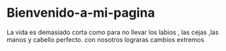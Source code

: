 # Bienvenido-a-mi-pagina
La vida es demasiado corta como para no llevar los labios , las cejas ,las manos y cabello  perfecto.  con nosotros lograras cambios extremos
